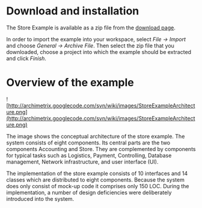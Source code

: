 

# Download and installation #

The Store Example is available as a zip file from the [download page](http://code.google.com/p/archimetrix/downloads/list).

In order to import the example into your workspace, select _File -> Import_ and choose _General -> Archive File_. Then select the zip file that you downloaded, choose a project into which the example should be extracted and click _Finish_.


# Overview of the example #

![http://archimetrix.googlecode.com/svn/wiki/images/StoreExampleArchitecture.png](http://archimetrix.googlecode.com/svn/wiki/images/StoreExampleArchitecture.png)

The image shows the conceptual architecture of the store example. The system consists of eight components. Its central parts are the two components Accounting and Store. They are complemented by components for typical tasks such as Logistics, Payment, Controlling, Database management, Network infrastructure, and user interface (UI).

The implementation of the store example consists of 10 interfaces and 14 classes which are distributed to eight components.
Because the system does only consist of mock-up code it comprises only 150 LOC.
During the implementation, a number of design deficiencies were deliberately introduced into the system.